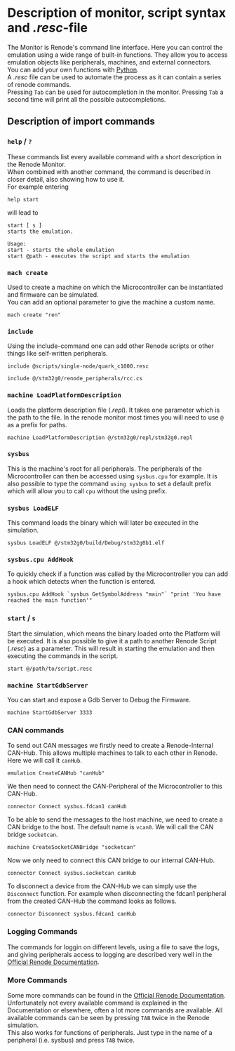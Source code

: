 # Description of monitor, script syntax and *.resc*-file

The Monitor is Renode's command line interface. Here you can control the emulation using a wide range of built-in functions. They allow you to access emulation objects like peripherals, machines, and external connectors.  
You can add your own functions with [Python](https://renode.readthedocs.io/en/latest/basic/using-python.html).  
A *.resc* file can be used to automate the process as it can contain a series of renode commands.  
Pressing `Tab` can be used for autocompletion in the monitor. Pressing `Tab` a second time will print all the possible autocompletions.

## Description of import commands

### `help` / `?`

These commands list every available command with a short description in the Renode Monitor.  
When combined with another command, the command is described in closer detail, also showing how to use it.  
For example entering 
    
    help start

will lead to

    start [ s ]
    starts the emulation.

    Usage:
    start - starts the whole emulation
    start @path - executes the script and starts the emulation

### `mach create`

Used to create a machine on which the Microcontroller can be instantiated and firmware can be simulated.  
You can add an optional parameter to give the machine a custom name.

    mach create "ren"

### `include`

Using the include-command one can add other Renode scripts or other things like self-written peripherals.

    include @scripts/single-node/quark_c1000.resc

    include @/stm32g0/renode_peripherals/rcc.cs

### `machine LoadPlatformDescription`

Loads the platform description file (*.repl*). It takes one parameter which is the path to the file. In the renode monitor most times you will need to use `@` as a prefix for paths. 

    machine LoadPlatformDescription @/stm32g0/repl/stm32g0.repl

### `sysbus`

This is the machine's root for all peripherals. The peripherals of the Microcontroller can then be accessed using `sysbus.cpu` for example. It is also possible to type the command `using sysbus` to set a default prefix which will allow you to call `cpu` without the using prefix.

### `sysbus LoadELF`

This command loads the binary which will later be executed in the simulation. 

    sysbus LoadELF @/stm32g0/build/Debug/stm32g0b1.elf

### `sysbus.cpu AddHook`
To quickly check if a function was called by the Microcontroller you can add a hook which detects when the function is entered.

    sysbus.cpu AddHook `sysbus GetSymbolAddress "main"` "print 'You have reached the main function'"


### `start` / `s`

Start the simulation, which means the binary loaded onto the Platform will be executed. It is also possible to give it a path to another Renode Script (*.resc*) as a parameter. This will result in starting the emulation and then executing the commands in the script.

    start @/path/to/script.resc

### `machine StartGdbServer`

You can start and expose a Gdb Server to Debug the Firmware.

    machine StartGdbServer 3333

### CAN commands

To send out CAN messages we firstly need to create a Renode-Internal CAN-Hub. This allows multiple machines to talk to each other in Renode. Here we will call it `canHub`.

    emulation CreateCANHub "canHub"

We then need to connect the CAN-Peripheral of the Microcontroller to this CAN-Hub.

    connector Connect sysbus.fdcan1 canHub

To be able to send the messages to the host machine, we need to create a CAN bridge to the host. The default name is `vcan0`. We will call the CAN bridge `socketcan`.

    machine CreateSocketCANBridge "socketcan"

Now we only need to connect this CAN bridge to our internal CAN-Hub.

    connector Connect sysbus.socketcan canHub

To disconnect a device from the CAN-Hub we can simply use the `Disconnect` function. For example when disconnecting the fdcan1 peripheral from the created CAN-Hub the command looks as follows.

    connector Disconnect sysbus.fdcan1 canHub


### Logging Commands

The commands for loggin on different levels, using a file to save the logs, and giving peripherals access to logging are described very well in the [Official Renode Documentation](https://renode.readthedocs.io/en/latest/basic/logger.html#).

### More Commands

Some more commands can be found in the [Official Renode Documentation](https://renode.readthedocs.io/en/latest/basic/monitor-syntax.html).  
Unfortunately not every available command is explained in the Documentation or elsewhere, often a lot more commands are available. All available commands can be seen by pressing `TAB` twice in the Renode simulation.  
This also works for functions of peripherals. Just type in the name of a peripheral (i.e. sysbus) and press `TAB` twice.